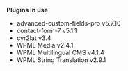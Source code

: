**Plugins in use**

 - advanced-custom-fields-pro v5.7.10
 - contact-form-7 v5.1.1 
 - cyr2lat v3.4
 - WPML Media v2.4.1
 - WPML Multilingual CMS v4.1.4
 - WPML String Translation v2.9.1